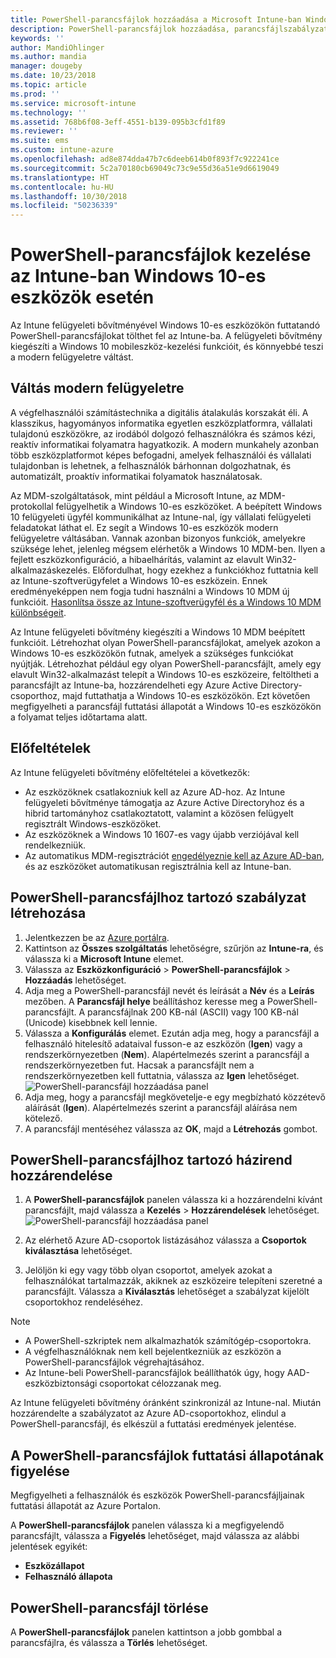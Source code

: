 ```yaml
---
title: PowerShell-parancsfájlok hozzáadása a Microsoft Intune-ban Windows 10-es eszközökhöz – Azure | Microsoft Docs
description: PowerShell-parancsfájlok hozzáadása, parancsfájlszabályzat hozzárendelése Azure Active Directory-csoportokhoz, parancsfájlok figyelése jelentésekkel, és a parancsfájlok Windows 10 rendszerű eszközökről való törlésének lépései a Microsoft Intune-ban.
keywords: ''
author: MandiOhlinger
ms.author: mandia
manager: dougeby
ms.date: 10/23/2018
ms.topic: article
ms.prod: ''
ms.service: microsoft-intune
ms.technology: ''
ms.assetid: 768b6f08-3eff-4551-b139-095b3cfd1f89
ms.reviewer: ''
ms.suite: ems
ms.custom: intune-azure
ms.openlocfilehash: ad8e874dda47b7c6deeb614b0f893f7c922241ce
ms.sourcegitcommit: 5c2a70180cb69049c73c9e55d36a51e9d6619049
ms.translationtype: HT
ms.contentlocale: hu-HU
ms.lasthandoff: 10/30/2018
ms.locfileid: "50236339"
---
```

# <a name="manage-powershell-scripts-in-intune-for-windows-10-devices"></a>PowerShell-parancsfájlok kezelése az Intune-ban Windows 10-es eszközök esetén
Az Intune felügyeleti bővítményével Windows 10-es eszközökön futtatandó PowerShell-parancsfájlokat tölthet fel az Intune-ba. A felügyeleti bővítmény kiegészíti a Windows 10 mobileszköz-kezelési funkcióit, és könnyebbé teszi a modern felügyeletre váltást.

## <a name="moving-to-modern-management"></a>Váltás modern felügyeletre
A végfelhasználói számítástechnika a digitális átalakulás korszakát éli. A klasszikus, hagyományos informatika egyetlen eszközplatformra, vállalati tulajdonú eszközökre, az irodából dolgozó felhasználókra és számos kézi, reaktív informatikai folyamatra hagyatkozik. A modern munkahely azonban több eszközplatformot képes befogadni, amelyek felhasználói és vállalati tulajdonban is lehetnek, a felhasználók bárhonnan dolgozhatnak, és automatizált, proaktív informatikai folyamatok használatosak. 

Az MDM-szolgáltatások, mint például a Microsoft Intune, az MDM-protokollal felügyelhetik a Windows 10-es eszközöket. A beépített Windows 10 felügyeleti ügyfél kommunikálhat az Intune-nal, így vállalati felügyeleti feladatokat láthat el. Ez segít a Windows 10-es eszközök modern felügyeletre váltásában. Vannak azonban bizonyos funkciók, amelyekre szüksége lehet, jelenleg mégsem elérhetők a Windows 10 MDM-ben. Ilyen a fejlett eszközkonfiguráció, a hibaelhárítás, valamint az elavult Win32-alkalmazáskezelés. Előfordulhat, hogy ezekhez a funkciókhoz futtatnia kell az Intune-szoftverügyfelet a Windows 10-es eszközein. Ennek eredményeképpen nem fogja tudni használni a Windows 10 MDM új funkcióit. [Hasonlítsa össze az Intune-szoftverügyfél és a Windows 10 MDM különbségeit](https://docs.microsoft.com/intune-classic/deploy-use/pc-management-comparison).

Az Intune felügyeleti bővítmény kiegészíti a Windows 10 MDM beépített funkcióit. Létrehozhat olyan PowerShell-parancsfájlokat, amelyek azokon a Windows 10-es eszközökön futnak, amelyek a szükséges funkciókat nyújtják. Létrehozhat például egy olyan PowerShell-parancsfájlt, amely egy elavult Win32-alkalmazást telepít a Windows 10-es eszközeire, feltöltheti a parancsfájlt az Intune-ba, hozzárendelheti egy Azure Active Directory-csoporthoz, majd futtathatja a Windows 10-es eszközökön. Ezt követően megfigyelheti a parancsfájl futtatási állapotát a Windows 10-es eszközökön a folyamat teljes időtartama alatt.

## <a name="prerequisites"></a>Előfeltételek
Az Intune felügyeleti bővítmény előfeltételei a következők:
- Az eszközöknek csatlakozniuk kell az Azure AD-hoz. Az Intune felügyeleti bővítménye támogatja az Azure Active Directoryhoz és a hibrid tartományhoz csatlakoztatott, valamint a közösen felügyelt regisztrált Windows-eszközöket.
- Az eszközöknek a Windows 10 1607-es vagy újabb verziójával kell rendelkezniük.
- Az automatikus MDM-regisztrációt [engedélyeznie kell az Azure AD-ban](https://docs.microsoft.com/intune/windows-enroll#enable-windows-10-automatic-enrollment), és az eszközöket automatikusan regisztrálnia kell az Intune-ban.

## <a name="create-a-powershell-script-policy"></a>PowerShell-parancsfájlhoz tartozó szabályzat létrehozása 
1. Jelentkezzen be az [Azure portálra](https://portal.azure.com).
2. Kattintson az **Összes szolgáltatás** lehetőségre, szűrjön az **Intune-ra**, és válassza ki a **Microsoft Intune** elemet.
3. Válassza az **Eszközkonfiguráció** > **PowerShell-parancsfájlok** > **Hozzáadás** lehetőséget.
4. Adja meg a PowerShell-parancsfájl nevét és leírását a **Név** és a **Leírás** mezőben. A **Parancsfájl helye** beállításhoz keresse meg a PowerShell-parancsfájlt. A parancsfájlnak 200 KB-nál (ASCII) vagy 100 KB-nál (Unicode) kisebbnek kell lennie.
5. Válassza a **Konfigurálás** elemet. Ezután adja meg, hogy a parancsfájl a felhasználó hitelesítő adataival fusson-e az eszközön (**Igen**) vagy a rendszerkörnyezetben (**Nem**). Alapértelmezés szerint a parancsfájl a rendszerkörnyezetben fut. Hacsak a parancsfájlt nem a rendszerkörnyezetben kell futtatnia, válassza az **Igen** lehetőséget. 
  ![PowerShell-parancsfájl hozzáadása panel](./media/mgmt-extension-add-script.png)
6. Adja meg, hogy a parancsfájl megkövetelje-e egy megbízható közzétevő aláírását (**Igen**). Alapértelmezés szerint a parancsfájl aláírása nem kötelező. 
7. A parancsfájl mentéséhez válassza az **OK**, majd a **Létrehozás** gombot.

## <a name="assign-a-powershell-script-policy"></a>PowerShell-parancsfájlhoz tartozó házirend hozzárendelése
1. A **PowerShell-parancsfájlok** panelen válassza ki a hozzárendelni kívánt parancsfájlt, majd válassza a **Kezelés** > **Hozzárendelések** lehetőséget.
  ![PowerShell-parancsfájl hozzáadása panel](./media/mgmt-extension-assignments.png)
 
2. Az elérhető Azure AD-csoportok listázásához válassza a **Csoportok kiválasztása** lehetőséget. 
3. Jelöljön ki egy vagy több olyan csoportot, amelyek azokat a felhasználókat tartalmazzák, akiknek az eszközeire telepíteni szeretné a parancsfájlt. Válassza a **Kiválasztás** lehetőséget a szabályzat kijelölt csoportokhoz rendeléséhez.

> [!NOTE]
> - A PowerShell-szkriptek nem alkalmazhatók számítógép-csoportokra.
> - A végfelhasználóknak nem kell bejelentkezniük az eszközön a PowerShell-parancsfájlok végrehajtásához. 
> - Az Intune-beli PowerShell-parancsfájlok beállíthatók úgy, hogy AAD-eszközbiztonsági csoportokat célozzanak meg.

Az Intune felügyeleti bővítmény óránként szinkronizál az Intune-nal. Miután hozzárendelte a szabályzatot az Azure AD-csoportokhoz, elindul a PowerShell-parancsfájl, és elkészül a futtatási eredmények jelentése. 
 
## <a name="monitor-run-status-for-powershell-scripts"></a>A PowerShell-parancsfájlok futtatási állapotának figyelése
Megfigyelheti a felhasználók és eszközök PowerShell-parancsfájljainak futtatási állapotát az Azure Portalon.

A **PowerShell-parancsfájlok** panelen válassza ki a megfigyelendő parancsfájlt, válassza a **Figyelés** lehetőséget, majd válassza az alábbi jelentések egyikét:
   - **Eszközállapot**
   - **Felhasználó állapota**

## <a name="delete-a-powershell-script"></a>PowerShell-parancsfájl törlése
A **PowerShell-parancsfájlok** panelen kattintson a jobb gombbal a parancsfájlra, és válassza a **Törlés** lehetőséget.
